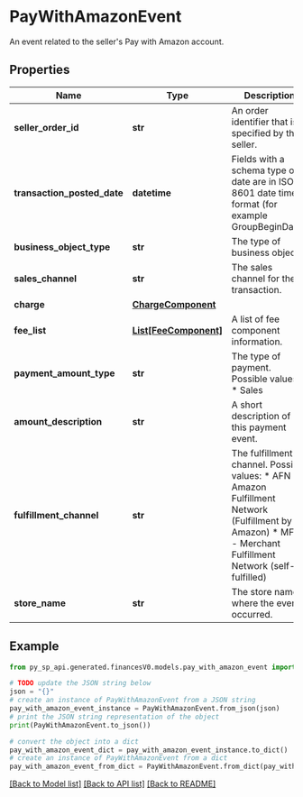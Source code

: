 # PayWithAmazonEvent

An event related to the seller's Pay with Amazon account.

## Properties

Name | Type | Description | Notes
------------ | ------------- | ------------- | -------------
**seller_order_id** | **str** | An order identifier that is specified by the seller. | [optional] 
**transaction_posted_date** | **datetime** | Fields with a schema type of date are in ISO 8601 date time format (for example GroupBeginDate). | [optional] 
**business_object_type** | **str** | The type of business object. | [optional] 
**sales_channel** | **str** | The sales channel for the transaction. | [optional] 
**charge** | [**ChargeComponent**](ChargeComponent.md) |  | [optional] 
**fee_list** | [**List[FeeComponent]**](FeeComponent.md) | A list of fee component information. | [optional] 
**payment_amount_type** | **str** | The type of payment.  Possible values:  * Sales | [optional] 
**amount_description** | **str** | A short description of this payment event. | [optional] 
**fulfillment_channel** | **str** | The fulfillment channel.  Possible values:  * AFN - Amazon Fulfillment Network (Fulfillment by Amazon)  * MFN - Merchant Fulfillment Network (self-fulfilled) | [optional] 
**store_name** | **str** | The store name where the event occurred. | [optional] 

## Example

```python
from py_sp_api.generated.financesV0.models.pay_with_amazon_event import PayWithAmazonEvent

# TODO update the JSON string below
json = "{}"
# create an instance of PayWithAmazonEvent from a JSON string
pay_with_amazon_event_instance = PayWithAmazonEvent.from_json(json)
# print the JSON string representation of the object
print(PayWithAmazonEvent.to_json())

# convert the object into a dict
pay_with_amazon_event_dict = pay_with_amazon_event_instance.to_dict()
# create an instance of PayWithAmazonEvent from a dict
pay_with_amazon_event_from_dict = PayWithAmazonEvent.from_dict(pay_with_amazon_event_dict)
```
[[Back to Model list]](../README.md#documentation-for-models) [[Back to API list]](../README.md#documentation-for-api-endpoints) [[Back to README]](../README.md)


